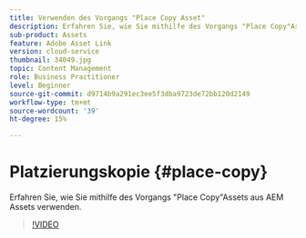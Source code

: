 ```yaml
---
title: Verwenden des Vorgangs "Place Copy Asset"
description: Erfahren Sie, wie Sie mithilfe des Vorgangs "Place Copy"Assets aus AEM Assets verwenden.
sub-product: Assets
feature: Adobe Asset Link
version: cloud-service
thumbnail: 34049.jpg
topic: Content Management
role: Business Practitioner
level: Beginner
source-git-commit: d9714b9a291ec3ee5f3dba9723de72bb120d2149
workflow-type: tm+mt
source-wordcount: '39'
ht-degree: 15%

---
```



# Platzierungskopie {#place-copy}

Erfahren Sie, wie Sie mithilfe des Vorgangs &quot;Place Copy&quot;Assets aus AEM Assets verwenden.

>[!VIDEO](https://video.tv.adobe.com/v/34049/?quality=12)
